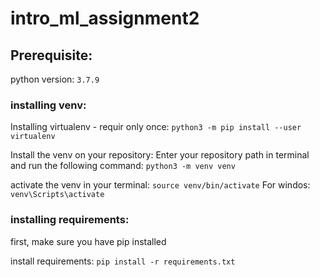 # intro_ml_assignment2

## Prerequisite:


python version: `3.7.9`
### installing venv:
Installing virtualenv - requir only once:
`python3 -m pip install --user virtualenv`

Install the venv on your repository:
Enter your repository path in terminal and run the following command:
`python3 -m venv venv`

activate the venv in your terminal: 
`source venv/bin/activate`
For windos:
`venv\Scripts\activate`

### installing requirements:
first, make sure you have pip installed

install requirements:
`pip install -r requirements.txt`
